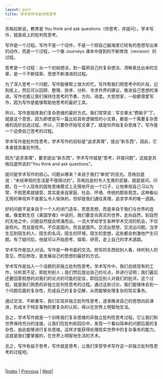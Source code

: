 ```yaml
---
layout: post
title: 学术写作与批判性思考
---
```


苏格拉斯说，教育是 You think and ask questions（你思考，并提问）。学术写作，就是纸上的批判性思考。

写作是一个过程。写作不是一个动作，不是一个把自己脑海里已经有的思想写出来的动作，而是一个过程，一个像 Journeys 课本中提到的不断修改（revision）的过程。

思考是一个过程：从一个初始想法，到一篇把自己的复杂想法、清晰表达出来的文章，是一个不断探索、思想不断演进的过程。

为了深入思考一个问题，写作能够帮上很大的忙。写作帮我们把思考中的片段，记到纸上，然后可以回顾、整理、排序、分析、寻求外界的建议，推进自己思想的演进。写作也能让我们保持住思考的节奏、方向、进度。大思想家，一般都很爱写作，因为写作是能够帮助他思考的最好工具。

所以，写作是锻炼我们复杂思维的最好方式。我们常常说：写文章太“费脑子”了，就是这个意思，因为即使是写一篇比较具有逻辑性的小文章，都是一个需要复杂思维的高阶创造过程。所以，只要你开始写文章了，就是你开始复杂思维了。写作是一个迫使自己思考的过程。

学术写作是批判性思考。学术写作的目标是“追求真理”，提出“新东西”，因此，它本身就具备批判性。

因为“追求真理”，要求提出“新东西”，学术写作就是“思考，并提问题”，这就是苏格拉底所说的“You think and ask questions”。

提问是学术写作的核心。问题从哪来？来自于我们“审视”的目光。苏格拉底说：“未经审视的生活是不值得过的”。苏格拉底的令人生畏的武器，就是提问。问题，在一个人现有的固有思维模式上无情地开出一个口子，让他审视自己习以为常、不假思索就接受、其实是来自家庭、社会、环境、传统的那些观念。这种看似无情的审视并不是那么令人愉快的，但却是我们通往真理，追求学术的唯一道路。

好的问题不是来自于一个人的闭门造车，冥思苦想，而是来自于我们与世界的连接。像爱默生在《美国学者》中说的，我们要走向真实的世界，走向自然，到自然的天地之中，问题自然就会喷涌而出。一流大学给学生各种学术交流的机会，不仅是校内，而且是校外。不仅是国内，而且是国外。交流出思想，交流出问题。当学生见到陌生的人，陌生的名词，陌生的环境，陌生的思想，这些都会刺激他产生问题。有了疑问后，他就可以开始思考、探索、研究，走上自己的学术道路。

学术写作是加入对话。写作是一种书面的交流。把写的东西给别人看，倾听别人的意见，然后修改，是发展自己的思想的最好的方式。

学术写作是加入一个话题的非独立批判性思考。学术写作中，我们总结现有的工作，分析其不足，即批判别人；我们然后提出自己的论点，并进行证明；我们最后还要回答假想的对我们的论点的可能的反驳，即回应别人对我们的批评。这个过程，就是我们熟悉的非独立批判性思考的过程。通过这些讨论，我们能够体会到一个问题后面的复杂性，形成自己的复杂见解，从而能够处理复杂的现实事务。

通过交流、不断重写，我们实现非独立批判性思考，逐渐推进自己的思想向前演进，形成关于特定事物的更复杂的认知，得以在世界上明智地生活。

总之，学术写作就是一个训练我们复杂思维的非独立批判性思考过程。它让我们和世界保持充分的连接，让我们在批判和回应中，发现一个看似简单的问题后面的复杂性，由此能够进行复杂思维，这样才能获得处理现实世界中的复杂事务的能力。这就是我们要掌握的，在世界上明智地生活的艺术。

总之，写作有益于思考，写作就是思考，让我们享受学术写作这一非独立批判性思考的过程吧。

<br/>

|[Index](../../) | [Previous](2-4-feature) | [Next](2-8-value)|
